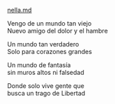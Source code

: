 [nella.md](https://github.com/stormasm/spanish/blob/main/youtube/artist/nella.md)

Vengo de un mundo tan viejo  
Nuevo amigo del dolor y el hambre

Un mundo tan verdadero  
Solo para corazones grandes

Un mundo de fantasía  
sin muros altos ni falsedad

Donde solo vive gente que  
busca un trago de Libertad
